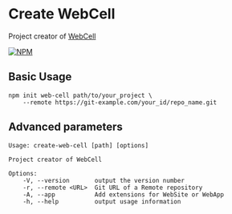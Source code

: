 # Create WebCell

Project creator of [WebCell](https://web-cell.tk/)

[![NPM](https://nodei.co/npm/create-web-cell.png?downloads=true&downloadRank=true&stars=true)](https://nodei.co/npm/create-web-cell/)



## Basic Usage

```Shell
npm init web-cell path/to/your_project \
    --remote https://git-example.com/your_id/repo_name.git
```

## Advanced parameters

    Usage: create-web-cell [path] [options]

    Project creator of WebCell

    Options:
        -V, --version       output the version number
        -r, --remote <URL>  Git URL of a Remote repository
        -A, --app           Add extensions for WebSite or WebApp
        -h, --help          output usage information
